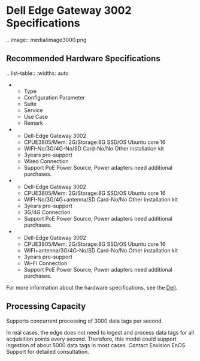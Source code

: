 # Dell Edge Gateway 3002 Specifications

.. image:: media/image3000.png
   

## Recommended Hardware Specifications

.. list-table::
   :widths: auto

   * - Type
     - Configuration Parameter
     - Suite
     - Service
     - Use Case
     - Remark
   * - Dell-Edge Gateway 3002
     - CPUE3805/Mem: 2G/Storage:8G SSD/OS Ubuntu core 16
     - WIFI-No/3G/4G-No/SD Card-No/No Other installation kit
     - 3years pro-support
     - Wired Connection
     - Support PoE Power Source, Power adapters need additional purchases.
   * - Dell-Edge Gateway 3002
     - CPUE3805/Mem: 2G/Storage:8G SSD/OS Ubuntu core 16
     - WIFI-No/3G/4G+antenna/SD Card-No/No Other installation kit
     - 3years pro-support
     - 3G/4G Connection
     - Support PoE Power Source, Power adapters need additional purchases.
   * - Dell-Edge Gateway 3002
     - CPUE3805/Mem: 2G/Storage:8G SSD/OS Ubuntu core 16
     - WIFI+antenna/3G/4G-No/SD Card-No/No Other installation kit
     - 3years pro-support
     - Wi-Fi Connection
     - Support PoE Power Source, Power adapters need additional purchases.

For more information about the hardware specifications, see the [Dell](https://www.dell.com/en-us/work/shop/cty/pdp/spd/dell-edge-gateway-3001/ctoi3002stdus?ref=1689_plt_title).

## Processing Capacity

Supports concurrent processing of 3000 data tags per second.

In real cases, the edge does not need to ingest and process data tags for all acquisition points every second. Therefore, this model could support ingestion of about 5000 data tags in most cases. Contact Envision EnOS Support for detailed consultation.
